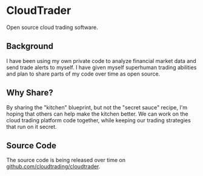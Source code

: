 # CloudTrader
Open source cloud trading software.

## Background
I have been using my own private code to analyze financial market data and send trade alerts to myself.  I have given myself superhuman trading abilities and plan to share parts of my code over time as open source.

## Why Share?
By sharing the "kitchen" blueprint, but not the "secret sauce" recipe, I'm hoping that others can help make the kitchen better.  We can work on the cloud trading platform code together, while keeping our trading strategies that run on it secret.

## Source Code
The source code is being released over time on [github.com/cloudtrading/cloudtrader](https://github.com/cloudtrading/cloudtrader).
